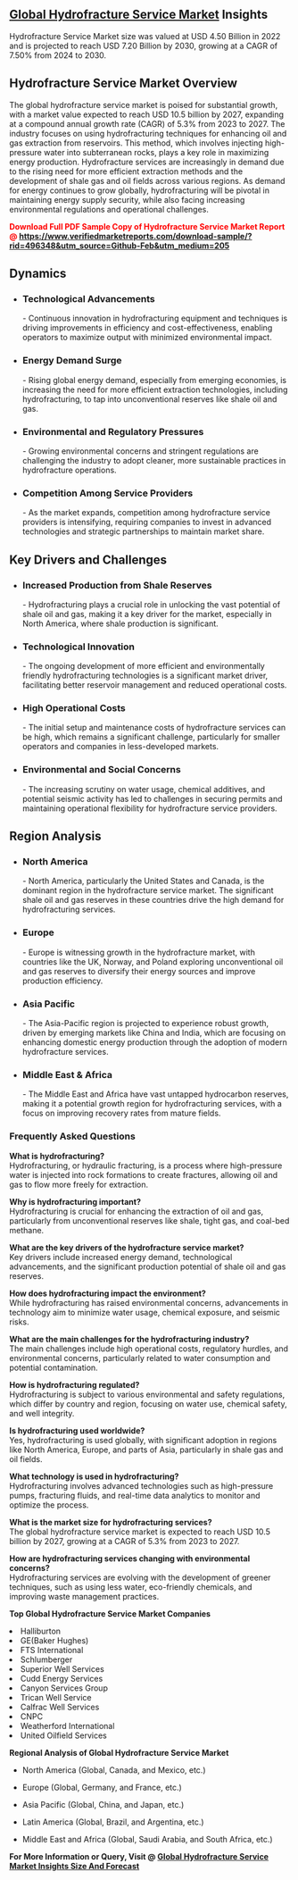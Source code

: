 <h2><a href="https://www.verifiedmarketreports.com/download-sample/?rid=496348&amp;utm_source=Github&amp;utm_medium=205" target="_blank">Global Hydrofracture Service Market</a> Insights</h2><p>Hydrofracture Service Market size was valued at USD 4.50 Billion in 2022 and is projected to reach USD 7.20 Billion by 2030, growing at a CAGR of 7.50% from 2024 to 2030.</p><p> <h2>Hydrofracture Service Market Overview</h2> <p>The global hydrofracture service market is poised for substantial growth, with a market value expected to reach USD 10.5 billion by 2027, expanding at a compound annual growth rate (CAGR) of 5.3% from 2023 to 2027. The industry focuses on using hydrofracturing techniques for enhancing oil and gas extraction from reservoirs. This method, which involves injecting high-pressure water into subterranean rocks, plays a key role in maximizing energy production. Hydrofracture services are increasingly in demand due to the rising need for more efficient extraction methods and the development of shale gas and oil fields across various regions. As demand for energy continues to grow globally, hydrofracturing will be pivotal in maintaining energy supply security, while also facing increasing environmental regulations and operational challenges. <p><strong><p><span class=""><span style="color: #ff0000;"><strong>Download Full PDF Sample Copy of Hydrofracture Service Market Report</strong> @ </span><a href="https://www.verifiedmarketreports.com/download-sample/?rid=496348&amp;utm_source=Github-Feb&amp;utm_medium=205" target="_blank">https://www.verifiedmarketreports.com/download-sample/?rid=496348&amp;utm_source=Github-Feb&amp;utm_medium=205</a></span></p></strong></p> <h2>Dynamics</h2> <ul> <li><h3>Technological Advancements</h3> - Continuous innovation in hydrofracturing equipment and techniques is driving improvements in efficiency and cost-effectiveness, enabling operators to maximize output with minimized environmental impact.</li> <li><h3>Energy Demand Surge</h3> - Rising global energy demand, especially from emerging economies, is increasing the need for more efficient extraction technologies, including hydrofracturing, to tap into unconventional reserves like shale oil and gas.</li> <li><h3>Environmental and Regulatory Pressures</h3> - Growing environmental concerns and stringent regulations are challenging the industry to adopt cleaner, more sustainable practices in hydrofracture operations.</li> <li><h3>Competition Among Service Providers</h3> - As the market expands, competition among hydrofracture service providers is intensifying, requiring companies to invest in advanced technologies and strategic partnerships to maintain market share.</li> </ul> <h2>Key Drivers and Challenges</h2> <ul> <li><h3>Increased Production from Shale Reserves</h3> - Hydrofracturing plays a crucial role in unlocking the vast potential of shale oil and gas, making it a key driver for the market, especially in North America, where shale production is significant.</li> <li><h3>Technological Innovation</h3> - The ongoing development of more efficient and environmentally friendly hydrofracturing technologies is a significant market driver, facilitating better reservoir management and reduced operational costs.</li> <li><h3>High Operational Costs</h3> - The initial setup and maintenance costs of hydrofracture services can be high, which remains a significant challenge, particularly for smaller operators and companies in less-developed markets.</li> <li><h3>Environmental and Social Concerns</h3> - The increasing scrutiny on water usage, chemical additives, and potential seismic activity has led to challenges in securing permits and maintaining operational flexibility for hydrofracture service providers.</li> </ul> <h2>Region Analysis</h2> <ul> <li><h3>North America</h3> - North America, particularly the United States and Canada, is the dominant region in the hydrofracture service market. The significant shale oil and gas reserves in these countries drive the high demand for hydrofracturing services.</li> <li><h3>Europe</h3> - Europe is witnessing growth in the hydrofracture market, with countries like the UK, Norway, and Poland exploring unconventional oil and gas reserves to diversify their energy sources and improve production efficiency.</li> <li><h3>Asia Pacific</h3> - The Asia-Pacific region is projected to experience robust growth, driven by emerging markets like China and India, which are focusing on enhancing domestic energy production through the adoption of modern hydrofracture services.</li> <li><h3>Middle East & Africa</h3> - The Middle East and Africa have vast untapped hydrocarbon reserves, making it a potential growth region for hydrofracturing services, with a focus on improving recovery rates from mature fields.</li> </ul> <h3>Frequently Asked Questions</h3> <p><strong>What is hydrofracturing?</strong><br> Hydrofracturing, or hydraulic fracturing, is a process where high-pressure water is injected into rock formations to create fractures, allowing oil and gas to flow more freely for extraction.</p> <p><strong>Why is hydrofracturing important?</strong><br> Hydrofracturing is crucial for enhancing the extraction of oil and gas, particularly from unconventional reserves like shale, tight gas, and coal-bed methane.</p> <p><strong>What are the key drivers of the hydrofracture service market?</strong><br> Key drivers include increased energy demand, technological advancements, and the significant production potential of shale oil and gas reserves.</p> <p><strong>How does hydrofracturing impact the environment?</strong><br> While hydrofracturing has raised environmental concerns, advancements in technology aim to minimize water usage, chemical exposure, and seismic risks.</p> <p><strong>What are the main challenges for the hydrofracturing industry?</strong><br> The main challenges include high operational costs, regulatory hurdles, and environmental concerns, particularly related to water consumption and potential contamination.</p> <p><strong>How is hydrofracturing regulated?</strong><br> Hydrofracturing is subject to various environmental and safety regulations, which differ by country and region, focusing on water use, chemical safety, and well integrity.</p> <p><strong>Is hydrofracturing used worldwide?</strong><br> Yes, hydrofracturing is used globally, with significant adoption in regions like North America, Europe, and parts of Asia, particularly in shale gas and oil fields.</p> <p><strong>What technology is used in hydrofracturing?</strong><br> Hydrofracturing involves advanced technologies such as high-pressure pumps, fracturing fluids, and real-time data analytics to monitor and optimize the process.</p> <p><strong>What is the market size for hydrofracturing services?</strong><br> The global hydrofracture service market is expected to reach USD 10.5 billion by 2027, growing at a CAGR of 5.3% from 2023 to 2027.</p> <p><strong>How are hydrofracturing services changing with environmental concerns?</strong><br> Hydrofracturing services are evolving with the development of greener techniques, such as using less water, eco-friendly chemicals, and improving waste management practices.</p> </p><p><strong>Top Global Hydrofracture Service Market Companies</strong></p><div data-test-id=""><p><li>Halliburton</li><li> GE(Baker Hughes)</li><li> FTS International</li><li> Schlumberger</li><li> Superior Well Services</li><li> Cudd Energy Services</li><li> Canyon Services Group</li><li> Trican Well Service</li><li> Calfrac Well Services</li><li> CNPC</li><li> Weatherford International</li><li> United Oilfield Services</li></p><div><strong>Regional Analysis of&nbsp;Global Hydrofracture Service Market</strong></div><ul><li dir="ltr"><p dir="ltr">North America&nbsp;(Global, Canada, and Mexico, etc.)</p></li><li dir="ltr"><p dir="ltr">Europe (Global, Germany, and France, etc.)</p></li><li dir="ltr"><p dir="ltr">Asia Pacific&nbsp;(Global, China, and Japan, etc.)</p></li><li dir="ltr"><p dir="ltr">Latin America&nbsp;(Global, Brazil, and Argentina, etc.)</p></li><li dir="ltr">Middle East and Africa&nbsp;(Global, Saudi Arabia, and South Africa, etc.)</li></ul><p><strong>For More Information or Query, Visit @&nbsp;</strong><strong><a href="https://www.verifiedmarketreports.com/product/hydrofracture-service-market/?utm_source=Github&amp;utm_medium=205" target="_blank">Global Hydrofracture Service Market Insights Size And Forecast</a></strong></p></div>
